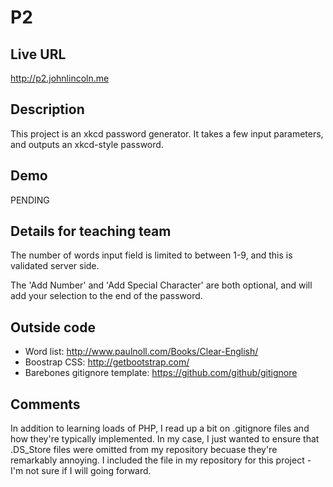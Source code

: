 # P2

## Live URL
<http://p2.johnlincoln.me>

## Description
This project is an xkcd password generator. It takes a few input parameters, and outputs an xkcd-style password.

## Demo
PENDING

## Details for teaching team
The number of words input field is limited to between 1-9, and this is validated server side.

The 'Add Number' and 'Add Special Character' are both optional, and will add your selection to the end of the password.

## Outside code
* Word list: <http://www.paulnoll.com/Books/Clear-English/>
* Boostrap CSS: <http://getbootstrap.com/>
* Barebones gitignore template: <https://github.com/github/gitignore>

## Comments
In addition to learning loads of PHP, I read up a bit on .gitignore files and how they're typically implemented. In my case, I just wanted to ensure that .DS_Store files were omitted from my repository becuase they're remarkably annoying. I included the file in my repository for this project - I'm not sure if I will going forward.
